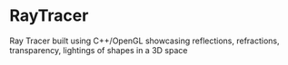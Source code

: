 # RayTracer
Ray Tracer built using C++/OpenGL showcasing reflections, refractions, transparency, lightings of shapes in a 3D space
